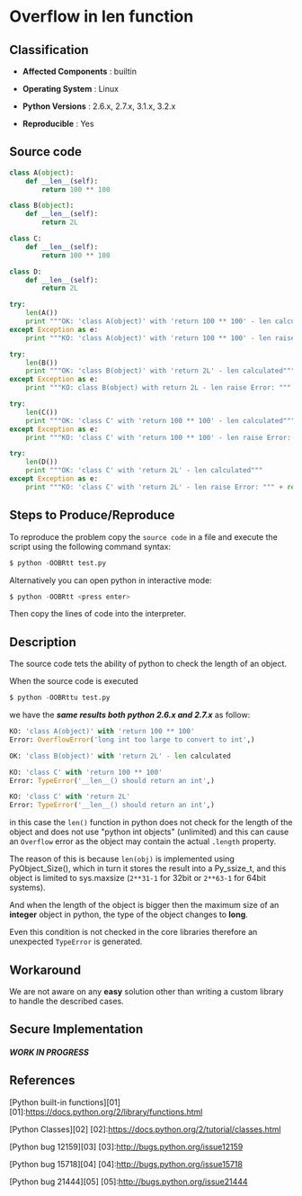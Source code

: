 Overflow in len function
========================

Classification
--------------------------

* **Affected Components** : builtin

* **Operating System** : Linux

* **Python Versions** : 2.6.x, 2.7.x, 3.1.x, 3.2.x

* **Reproducible** : Yes


Source code 
--------------------------

```python
class A(object):
    def __len__(self): 
        return 100 ** 100

class B(object):
    def __len__(self): 
        return 2L

class C:
    def __len__(self): 
        return 100 ** 100

class D:
    def __len__(self): 
        return 2L

try:
    len(A())
    print """OK: 'class A(object)' with 'return 100 ** 100' - len calculated"""
except Exception as e:
    print """KO: 'class A(object)' with 'return 100 ** 100' - len raise Error: """ + repr(e,)

try:
    len(B())
    print """OK: 'class B(object)' with 'return 2L' - len calculated"""
except Exception as e:
    print """KO: class B(object) with return 2L - len raise Error: """ + repr(e,)

try:
    len(C())
    print """OK: 'class C' with 'return 100 ** 100' - len calculated"""
except Exception as e:
    print """KO: 'class C' with 'return 100 ** 100' - len raise Error: """ + repr(e,)

try:
    len(D())
    print """OK: 'class C' with 'return 2L' - len calculated"""
except Exception as e:
    print """KO: 'class C' with 'return 2L' - len raise Error: """ + repr(e,)
```


Steps to Produce/Reproduce
--------------------------

To reproduce the problem copy the `source code` in a file and execute the script using the following command syntax:

```python
$ python -OOBRtt test.py
```

Alternatively you can open python in interactive mode:

```python
$ python -OOBRtt <press enter>
```
Then copy the lines of code into the interpreter.  


Description
-----------

The source code tets the ability of python to check the length of an object.

When the source code is executed 

```python
$ python -OOBRttu test.py 
```

we have the ***same results both python 2.6.x and 2.7.x*** as follow:

```python
KO: 'class A(object)' with 'return 100 ** 100'
Error: OverflowError('long int too large to convert to int',)

OK: 'class B(object)' with 'return 2L' - len calculated

KO: 'class C' with 'return 100 ** 100'
Error: TypeError('__len__() should return an int',)

KO: 'class C' with 'return 2L'
Error: TypeError('__len__() should return an int',)
```

in this case the ```len()``` function in python does not check for the length of the object and does not use "python int objects" (unlimited) and this can cause an ```Overflow``` error as the object may contain the actual `.length` property.

The reason of this is because ```len(obj)``` is implemented using PyObject_Size(), which in turn it stores the result into a Py_ssize_t, and this object is limited to sys.maxsize (```2**31-1``` for 32bit or ```2**63-1``` for 64bit systems).

And when the length of the object is bigger then the maximum size of an **integer** object in python, the type of the object changes to **long**.

Even this condition is not checked in the core libraries therefore an unexpected ```TypeError``` is generated.



Workaround
-----------


We are not aware on any **easy** solution other than writing a custom library to handle the described cases.


Secure Implementation
-----------


##### WORK IN PROGRESS


References
-----------

[Python built-in functions][01]
[01]:https://docs.python.org/2/library/functions.html


[Python Classes][02]
[02]:https://docs.python.org/2/tutorial/classes.html


[Python bug 12159][03]
[03]:http://bugs.python.org/issue12159


[Python bug 15718][04]
[04]:http://bugs.python.org/issue15718


[Python bug 21444][05]
[05]:http://bugs.python.org/issue21444



